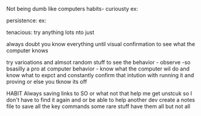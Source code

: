 Not being dumb like computers 
habits- 
curiousty 
ex:


persistence:
ex:

tenacious:
try anything lots  nto just 

always doubt you know everything until visual confirmation to see what the computer knows 

try varioations and almsot random stuff to see the behavior - observe -so bsasilly a pro at computer behavior - 
know what the computer wil do and know what to expct and constantly confirm that intution with running it and proving or else you tknow its off 

HABIT 
Always saving links to SO or what not that help me get unstcuk so I don't have to find it again and or be able to help another dev
create a notes file to save all the key commands some rare stuff have them all but not all 
